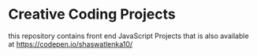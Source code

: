 # Creative Coding Projects

  this repository contains front end JavaScript Projects that is also available at https://codepen.io/shaswatlenka10/
